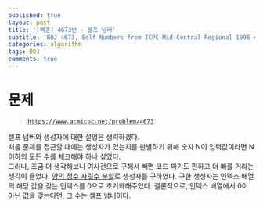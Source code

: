 ```yaml
---
published: true
layout: post
title: '[백준] 4673번 - 셀프 넘버'
subtitle: 'BOJ 4673, Self Numbers from ICPC-Mid-Central Regional 1998 #D'
categories: algorithm
tags: BOJ
comments: true
---
```

# 문제
> [`https://www.acmicpc.net/problem/4673`](https://www.acmicpc.net/problem/4673)

셀프 넘버와 생성자에 대한 설명은 생략하겠다.   
처음 문제를 접근할 때에는 생성자가 있는지를 판별하기 위해 숫자 N이 입력값이라면 N이하의 모든 수를 체크해야 하나 싶었다.   
그러나, 조금 더 생각해보니 여사건으로 구해서 빼면 코드 짜기도 편하고 더 빠를 거라는 생각이 들었다. [양의 정수 자릿수 분할](https://sundongkim-dev.github.io/algorithm/2020/08/25/algorithm-BOJ-NumOfNum/)로 생성자를 구하였다. 구한 생성자는 인덱스 배열의 해당 값을 갖는 인덱스를 0으로 초기화해주었다. 결론적으로, 인덱스 배열에서 0이 아닌 값을 갖는다면, 그 수는 셀프 넘버이다. 
<script src="https://gist.github.com/sundongkim-dev/f32b0f0f7f9bb76610bfeb3f53344780.js"></script>

